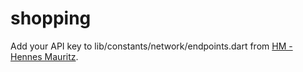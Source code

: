 # shopping

Add your API key to lib/constants/network/endpoints.dart from [HM - Hennes Mauritz](https://rapidapi.com/apidojo/api/hm-hennes-mauritz).
